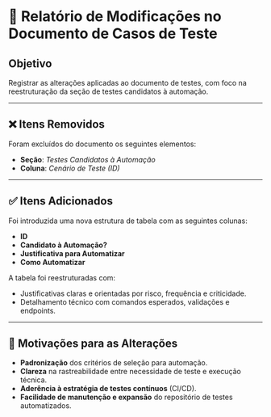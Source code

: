 # 📝 Relatório de Modificações no Documento de Casos de Teste

## Objetivo
Registrar as alterações aplicadas ao documento de testes, com foco na reestruturação da seção de testes candidatos à automação.

---

## ❌ Itens Removidos

Foram excluídos do documento os seguintes elementos:

- **Seção**: *Testes Candidatos à Automação*
- **Coluna**: *Cenário de Teste (ID)*

---

## ✅ Itens Adicionados

Foi introduzida uma nova estrutura de tabela com as seguintes colunas:

- **ID**
- **Candidato à Automação?**
- **Justificativa para Automatizar**
- **Como Automatizar**

A tabela foi reestruturadas com:

- Justificativas claras e orientadas por risco, frequência e criticidade.
- Detalhamento técnico com comandos esperados, validações e endpoints.

---

## 🎯 Motivações para as Alterações

- **Padronização** dos critérios de seleção para automação.
- **Clareza** na rastreabilidade entre necessidade de teste e execução técnica.
- **Aderência à estratégia de testes contínuos** (CI/CD).
- **Facilidade de manutenção e expansão** do repositório de testes automatizados.